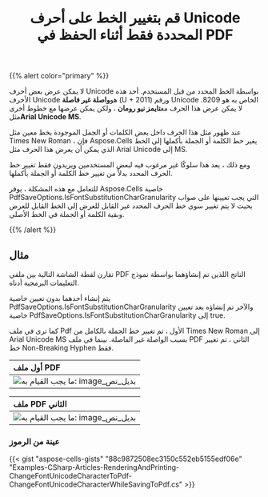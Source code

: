 ﻿---
title: قم بتغيير الخط على أحرف Unicode المحددة فقط أثناء الحفظ في PDF
type: docs
weight: 260
url: /ar/net/change-the-font-on-just-the-specific-unicode-characters-while-saving-to-pdf/
---
{{% alert color="primary" %}} 

 لا يمكن عرض بعض أحرف Unicode بواسطة الخط المحدد من قبل المستخدم. أحد هذه الأحرف Unicode هو**واصلة غير فاصلة** (U + 2011) ورقم Unicode الخاص به هو 8209. لا يمكن عرض هذا الحرف مع**تايمز نيو رومان** ، ولكن يمكن عرضها مع خطوط أخرى مثل**Arial Unicode MS**.

عند ظهور مثل هذا الحرف داخل بعض الكلمات أو الجمل الموجودة بخط معين مثل Times New Roman ، فإن Aspose.Cells يغير خط الكلمة أو الجملة بأكملها إلى الخط الذي يمكن أن يعرض هذا الحرف مثل Arial Unicode إلى MS.

ومع ذلك ، يعد هذا سلوكًا غير مرغوب فيه لبعض المستخدمين ويريدون فقط تغيير خط الحرف المحدد بدلاً من تغيير خط الكلمة أو الجملة بأكملها.

للتعامل مع هذه المشكلة ، يوفر Aspose.Cells خاصية PdfSaveOptions.IsFontSubstitutionCharGranularity التي يجب تعيينها على صواب بحيث لا يتم تغيير سوى خط الحرف المحدد غير القابل للعرض إلى الخط القابل للعرض وبقية الكلمة أو الجملة في الخط الأصلي.

{{% /alert %}} 
## **مثال**
تقارن لقطة الشاشة التالية بين ملفي PDF الناتج اللذين تم إنشاؤهما بواسطة نموذج التعليمات البرمجية أدناه.

يتم إنشاء أحدهما بدون تعيين خاصية PdfSaveOptions.IsFontSubstitutionCharGranularity والآخر تم إنشاؤه بعد تعيين خاصية PdfSaveOptions.IsFontSubstitutionCharGranularity إلى true.

كما ترى في ملف Pdf الأول ، تم تغيير خط الجملة بالكامل من Times New Roman إلى Arial Unicode MS بسبب الواصلة غير الفاصلة. بينما في ملف PDF الثاني ، تم تغيير خط Non-Breaking Hyphen فقط.

|**أول ملف PDF**|
|:- |
|![ما يجب القيام به: image_بديل_نص](change-the-font-on-just-the-specific-unicode-characters-while-saving-to-pdf_1.png)|


|**ملف PDF الثاني**|
|:- |
|![ما يجب القيام به: image_بديل_نص](change-the-font-on-just-the-specific-unicode-characters-while-saving-to-pdf_2.png)|
### **عينة من الرموز**


{{< gist "aspose-cells-gists" "88c9872508ec3150c552eb5155edf06e" "Examples-CSharp-Articles-RenderingAndPrinting-ChangeFontUnicodeCharacterToPdf-ChangeFontUnicodeCharacterWhileSavingToPdf.cs" >}}



